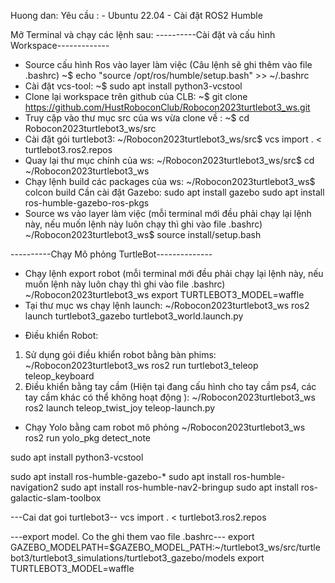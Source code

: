 Huong dan: 
Yêu cầu : - Ubuntu 22.04
		   - Cài đặt ROS2 Humble

Mở Terminal và chạy các lệnh sau:
----------Cài đặt và cấu hình Workspace-------------
- Source cấu hình Ros vào layer làm việc (Câu lệnh sẽ ghi thêm vào file .bashrc)
	~$ echo "source /opt/ros/humble/setup.bash" >> ~/.bashrc
- Cài đặt vcs-tool:
	~$ sudo apt install python3-vcstool
- Clone lại workspace trên github của CLB:
	~$ git clone https://github.com/HustRoboconClub/Robocon2023turtlebot3_ws.git
- Truy cập vào thư mục src của ws vừa clone về :
	~$ cd Robocon2023turtlebot3_ws/src
- Cài đặt gói turtlebot3:
	~/Robocon2023turtlebot3_ws/src$  vcs import . < turtlebot3.ros2.repos
- Quay lại thư mục chính của ws: 
 	~/Robocon2023turtlebot3_ws/src$ cd ~/Robocon2023turtlebot3_ws 
- Chạy lệnh build các packages của ws:
	~/Robocon2023turtlebot3_ws$ colcon build
	Cần cài đặt Gazebo: 
	sudo apt install gazebo
	sudo apt install ros-humble-gazebo-ros-pkgs
- Source ws vào layer làm việc (mỗi terminal mới đều phải chạy lại lệnh này, nếu muốn lệnh này luôn chạy thì ghi vào file .bashrc)
	~/Robocon2023turtlebot3_ws$ source install/setup.bash

----------Chạy Mô phỏng TurtleBot--------------
- Chạy lệnh export robot (mỗi terminal mới đều phải chạy lại lệnh này, nếu muốn lệnh này luôn chạy thì ghi vào file .bashrc)
	~/Robocon2023turtlebot3_ws export TURTLEBOT3_MODEL=waffle
- Tại thư mục ws chạy lệnh launch:
	~/Robocon2023turtlebot3_ws ros2 launch turtlebot3_gazebo turtlebot3_world.launch.py
+ Điều khiển Robot:
1. Sử dụng gói điều khiển robot bằng bàn phims:
	~/Robocon2023turtlebot3_ws ros2 run turtlebot3_teleop teleop_keyboard 
2. Điều khiển bằng tay cầm (Hiện tại đang cấu hình cho tay cầm ps4, các tay cầm khác có thể không hoạt động ):
	~/Robocon2023turtlebot3_ws ros2 launch teleop_twist_joy teleop-launch.py

+ Chạy Yolo bằng cam robot mô phỏng
 ~/Robocon2023turtlebot3_ws ros2 run yolo_pkg detect_note
 
 

sudo apt install python3-vcstool

sudo apt install ros-humble-gazebo-*
sudo apt install ros-humble-navigation2
sudo apt install ros-humble-nav2-bringup
sudo apt install ros-galactic-slam-toolbox

---Cai dat goi turtlebot3--
vcs import . < turtlebot3.ros2.repos

---export model. Co the ghi them vao file .bashrc---
export GAZEBO_MODELPATH=$GAZEBO_MODEL_PATH:~/turtlebot3_ws/src/turtlebot3/turtlebot3_simulations/turtlebot3_gazebo/models
export TURTLEBOT3_MODEL=waffle
